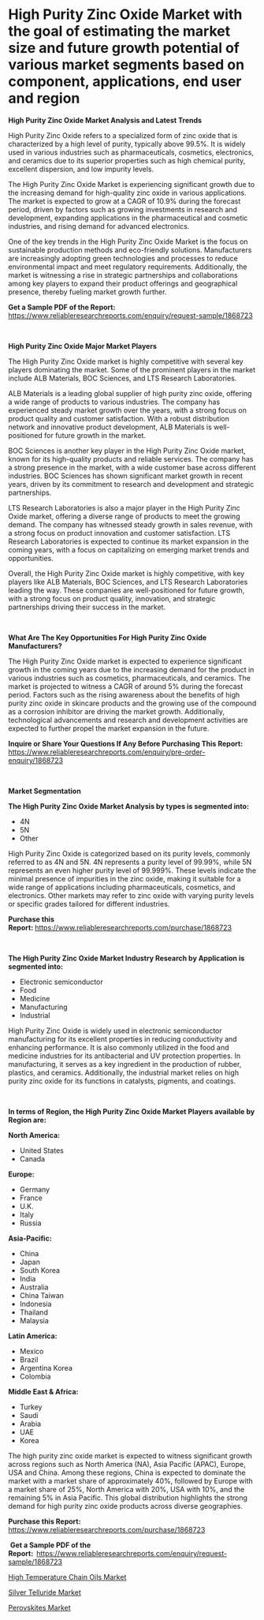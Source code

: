 <p><h1>High Purity Zinc Oxide Market with the goal of estimating the market size and future growth potential of various market segments based on component, applications, end user and region</h1></p><p><strong>High Purity Zinc Oxide Market Analysis and Latest Trends</strong></p>
<p><p>High Purity Zinc Oxide refers to a specialized form of zinc oxide that is characterized by a high level of purity, typically above 99.5%. It is widely used in various industries such as pharmaceuticals, cosmetics, electronics, and ceramics due to its superior properties such as high chemical purity, excellent dispersion, and low impurity levels.</p><p>The High Purity Zinc Oxide Market is experiencing significant growth due to the increasing demand for high-quality zinc oxide in various applications. The market is expected to grow at a CAGR of 10.9% during the forecast period, driven by factors such as growing investments in research and development, expanding applications in the pharmaceutical and cosmetic industries, and rising demand for advanced electronics.</p><p>One of the key trends in the High Purity Zinc Oxide Market is the focus on sustainable production methods and eco-friendly solutions. Manufacturers are increasingly adopting green technologies and processes to reduce environmental impact and meet regulatory requirements. Additionally, the market is witnessing a rise in strategic partnerships and collaborations among key players to expand their product offerings and geographical presence, thereby fueling market growth further.</p></p>
<p><strong>Get a Sample PDF of the Report:&nbsp;</strong> <a href="https://www.reliableresearchreports.com/enquiry/request-sample/1868723">https://www.reliableresearchreports.com/enquiry/request-sample/1868723</a></p>
<p>&nbsp;</p>
<p><strong>High Purity Zinc Oxide Major Market Players</strong></p>
<p><p>The High Purity Zinc Oxide market is highly competitive with several key players dominating the market. Some of the prominent players in the market include ALB Materials, BOC Sciences, and LTS Research Laboratories.</p><p>ALB Materials is a leading global supplier of high purity zinc oxide, offering a wide range of products to various industries. The company has experienced steady market growth over the years, with a strong focus on product quality and customer satisfaction. With a robust distribution network and innovative product development, ALB Materials is well-positioned for future growth in the market.</p><p>BOC Sciences is another key player in the High Purity Zinc Oxide market, known for its high-quality products and reliable services. The company has a strong presence in the market, with a wide customer base across different industries. BOC Sciences has shown significant market growth in recent years, driven by its commitment to research and development and strategic partnerships.</p><p>LTS Research Laboratories is also a major player in the High Purity Zinc Oxide market, offering a diverse range of products to meet the growing demand. The company has witnessed steady growth in sales revenue, with a strong focus on product innovation and customer satisfaction. LTS Research Laboratories is expected to continue its market expansion in the coming years, with a focus on capitalizing on emerging market trends and opportunities.</p><p>Overall, the High Purity Zinc Oxide market is highly competitive, with key players like ALB Materials, BOC Sciences, and LTS Research Laboratories leading the way. These companies are well-positioned for future growth, with a strong focus on product quality, innovation, and strategic partnerships driving their success in the market.</p></p>
<p>&nbsp;</p>
<p><strong>What Are The Key Opportunities For High Purity Zinc Oxide Manufacturers?</strong></p>
<p><p>The High Purity Zinc Oxide market is expected to experience significant growth in the coming years due to the increasing demand for the product in various industries such as cosmetics, pharmaceuticals, and ceramics. The market is projected to witness a CAGR of around 5% during the forecast period. Factors such as the rising awareness about the benefits of high purity zinc oxide in skincare products and the growing use of the compound as a corrosion inhibitor are driving the market growth. Additionally, technological advancements and research and development activities are expected to further propel the market expansion in the future.</p></p>
<p><strong>Inquire or Share Your Questions If Any Before Purchasing This Report:</strong> <a href="https://www.reliableresearchreports.com/enquiry/pre-order-enquiry/1868723">https://www.reliableresearchreports.com/enquiry/pre-order-enquiry/1868723</a></p>
<p>&nbsp;</p>
<p><strong>Market Segmentation</strong></p>
<p><strong>The High Purity Zinc Oxide Market Analysis by types is segmented into:</strong></p>
<p><ul><li>4N</li><li>5N</li><li>Other</li></ul></p>
<p><p>High Purity Zinc Oxide is categorized based on its purity levels, commonly referred to as 4N and 5N. 4N represents a purity level of 99.99%, while 5N represents an even higher purity level of 99.999%. These levels indicate the minimal presence of impurities in the zinc oxide, making it suitable for a wide range of applications including pharmaceuticals, cosmetics, and electronics. Other markets may refer to zinc oxide with varying purity levels or specific grades tailored for different industries.</p></p>
<p><strong>Purchase this Report:&nbsp;</strong><a href="https://www.reliableresearchreports.com/purchase/1868723">https://www.reliableresearchreports.com/purchase/1868723</a></p>
<p>&nbsp;</p>
<p><strong>The High Purity Zinc Oxide Market Industry Research by Application is segmented into:</strong></p>
<p><ul><li>Electronic semiconductor</li><li>Food</li><li>Medicine</li><li>Manufacturing</li><li>Industrial</li></ul></p>
<p><p>High Purity Zinc Oxide is widely used in electronic semiconductor manufacturing for its excellent properties in reducing conductivity and enhancing performance. It is also commonly utilized in the food and medicine industries for its antibacterial and UV protection properties. In manufacturing, it serves as a key ingredient in the production of rubber, plastics, and ceramics. Additionally, the industrial market relies on high purity zinc oxide for its functions in catalysts, pigments, and coatings.</p></p>
<p>&nbsp;</p>
<p><strong>In terms of Region, the High Purity Zinc Oxide Market Players available by Region are:</strong></p>
<p>
    <p> <strong> North America: </strong>
        <ul>
            <li>United States</li>
            <li>Canada</li>
        </ul>
        </p> 
    <p> <strong> Europe: </strong>
        <ul>
            <li>Germany</li>
            <li>France</li>
            <li>U.K.</li>
            <li>Italy</li>
            <li>Russia</li>
        </ul>
        </p> 
    <p> <strong> Asia-Pacific: </strong>
        <ul>
            <li>China</li>
            <li>Japan</li>
            <li>South Korea</li>
            <li>India</li>
            <li>Australia</li>
            <li>China Taiwan</li>
            <li>Indonesia</li>
            <li>Thailand</li>
            <li>Malaysia</li>
        </ul>
        </p> 
    <p> <strong> Latin America: </strong>
        <ul>
            <li>Mexico</li>
            <li>Brazil</li>
            <li>Argentina Korea</li>
            <li>Colombia</li>
        </ul>
        </p> 
    <p> <strong> Middle East & Africa: </strong>
        <ul>
            <li>Turkey</li>
            <li>Saudi</li>
            <li>Arabia</li>
            <li>UAE</li>
            <li>Korea</li>
        </ul>
    </p>
    </p>
<p><p>The high purity zinc oxide market is expected to witness significant growth across regions such as North America (NA), Asia Pacific (APAC), Europe, USA and China. Among these regions, China is expected to dominate the market with a market share of approximately 40%, followed by Europe with a market share of 25%, North America with 20%, USA with 10%, and the remaining 5% in Asia Pacific. This global distribution highlights the strong demand for high purity zinc oxide products across diverse geographies.</p></p>
<p><strong>Purchase this Report: </strong><a href="https://www.reliableresearchreports.com/purchase/1868723">https://www.reliableresearchreports.com/purchase/1868723</a></p>
<p>&nbsp;<strong>Get a Sample PDF of the Report:&nbsp;&nbsp;</strong><a href="https://www.reliableresearchreports.com/enquiry/request-sample/1868723">https://www.reliableresearchreports.com/enquiry/request-sample/1868723</a></p>
<p><strong></strong></p>
<p><p><a href="https://github.com/angelajermaine/Market-Research-Report-List-2/blob/main/high-temperature-chain-oils-market.md">High Temperature Chain Oils Market</a></p><p><a href="https://github.com/beatblasta/Market-Research-Report-List-2/blob/main/silver-telluride-market.md">Silver Telluride Market</a></p><p><a href="https://github.com/shotows/Market-Research-Report-List-1/blob/main/perovskites-market.md">Perovskites Market</a></p></p>